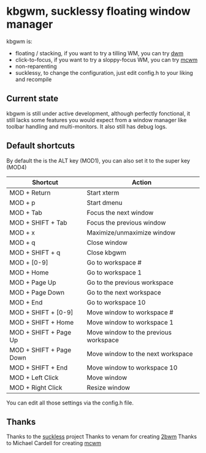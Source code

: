 # kbgwm, sucklessy floating window manager

kbgwm is:
- floating / stacking, if you want to try a tilling WM, you can try [dwm](https://dwm.suckless.org/)
- click-to-focus, if you want to try a sloppy-focus WM, you can try [mcwm](https://hack.org/mc/projects/mcwm)
- non-reparenting
- sucklessy, to change the configuration, just edit config.h to your liking and recompile

## Current state

kbgwm is still under active development, although perfectly fonctional, it still lacks some features you would expect from a window manager like toolbar handling and multi-monitors. It also still has debug logs.

## Default shortcuts

By default the is the ALT key (MOD1), you can also set it to the super key (MOD4)

| Shortcut                | Action                                |
| ----------------------- | ------------------------------------- |
| MOD + Return            | Start xterm                           |
| MOD + p                 | Start dmenu                           |
| MOD + Tab               | Focus the next window                 |
| MOD + SHIFT + Tab       | Focus the previous window             |
| MOD + x                 | Maximize/unmaximize window            |
| MOD + q                 | Close window                          |
| MOD + SHIFT + q         | Close kbgwm                           |
| MOD + [0-9]             | Go to workspace #                     |
| MOD + Home              | Go to workspace 1                     |
| MOD + Page Up           | Go to the previous workspace          |
| MOD + Page Down         | Go to the next workspace              |
| MOD + End               | Go to workspace 10                    |
| MOD + SHIFT + [0-9]     | Move window to workspace #            |
| MOD + SHIFT + Home      | Move window to workspace 1            |
| MOD + SHIFT + Page Up   | Move window to the previous workspace |
| MOD + SHIFT + Page Down | Move window to the next workspace     |
| MOD + SHIFT + End       | Move window to workspace 10           |
| MOD + Left Click        | Move window                           |
| MOD + Right Click       | Resize window                         |

You can edit all those settings via the config.h file.

## Thanks

Thanks to the [suckless](https://suckless.org) project
Thanks to venam for creating [2bwm](https://github.com/venam/2bwm)
Thanks to Michael Cardell for creating [mcwm](https://hack.org/mc/projects/mcwm)
